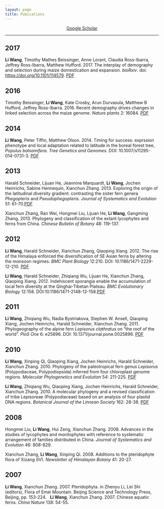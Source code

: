 ```yaml
---
layout: page
title: Pubications
---
```


<div align="center">
<a href="https://scholar.google.com/citations?hl=en&user=yGEvdz0AAAAJ&view_op=list_works&sortby=pubdate" target="_blank">Google Scholar</a>
</div>

----
## 2017
**Li Wang**, Timothy Mathes Beissinger, Anne Lorant, Claudia Ross-Ibarra, Jeffrey Ross-Ibarra, Matthew Hufford. 2017. The interplay of demography and selection during maize domestication and expansion. _bioRxiv_. doi: https://doi.org/10.1101/114579. [PDF](files/wang2017BioRxiv.pdf)

## 2016
Timothy Beissinger, **Li Wang**, Kate Crosby, Arun Durvasula, Matthew B Hufford, Jeffrey Ross-Ibarra. 2016. Recent demography drives changes in linked selection across the maize genome. _Nature plants_ 2: 16084. [PDF](files/Beissinger2016.pdf)

## 2014
**Li Wang**, Peter Tiffin, Matthew Olson. 2014. Timing for success: exprssion phenotype and local adaptation related to latitude in the boreal forest tree, _Populus balsamifera_. _Tree Genetics and Genomes_. DOI: 10.1007/s11295-014-0731-3. [PDF](files/wang2014populus.pdf)

## 2013
Harald Schneider, Lijuan He, Jeannine Marquardt, **Li Wang**, Jochen Heinrichs, Sabine Hennequin, Xianchun Zhang. 2013. Exploring the origin of the latitudinal diversity gradient: contrasting the sister fern genera _Phegopteris_ and _Pseudophegopteris_. _Journal of Systematics and Evolution_ 51: 61-70.[PDF](files/Schneider2013.pdf)

Xianchun Zhang, Ran Wei, Hongmei Liu, Lijuan He, **Li Wang**, Gangming Zhang. 2013. Phylogeny and classification of the extant lycophytes and ferns from China. _Chinese Bulletin of Botany_ 48: 119-137.

## 2012
**Li Wang**, Harald Schneider, Xianchun Zhang, Qiaoping Xiang. 2012. The rise of the Himalaya enforced the diversification of SE Asian ferns by altering the monsoon regimes. _BMC Plant Biology_ 12:210. DOI: 10.1186/1471-2229-12-210. [PDF](files/wang2012RiseHimalaya.pdf)

**Li Wang**, Harald Schneider, Zhiqiang Wu, Lijuan He, Xianchun Zhang, Qiaoping Xiang. 2012. Indehiscent sporangia enable the accumulation of local fern diversity at the Qinghai-Tibetan Plateau. _BMC Evolutionary Biology_ 12:158. DOI:10.1186/1471-2148-12-158.[PDF](files/wang2012indehiscentSporangia.pdf)

## 2011
**Li Wang**, Zhiqiang Wu, Nadia Bystriakova, Stephen W. Ansell, Qiaoping Xiang, Jochen Heinrichs, Harald Schneider, Xianchun Zhang. 2011. Phylogeography of the alpine fern _Lepisorus clathratus_ on “the roof of the world”. _PloS One_ 6: e25896. DOI: 10.1371/journal.pone.0025896. [PDF](files/wang2014populus.pdf)

## 2010
**Li Wang**, Xinping Qi, Qiaoping Xiang, Jochen Heinrichs, Harald Schneider, Xianchun Zhang. 2010. Phylogeny of the paleotropical fern genus _Lepisorus_ (Polypodiaceae, Polypodiopsida) inferred from four chloroplast genome regions. _Molecular Phylogenetics and Evolution_ 54: 211-225. [PDF](files/wang2010MPE.pdf)

**Li Wang**, Zhiqiang Wu, Qiaoping Xiang, Jochen Heinrichs, Harald Schneider, Xianchun Zhang. 2010. A molecular phylogeny and a revised classification of tribe Lepisoreae (Polypodiaceae) based on an analysis of four plastid DNA regions. _Botanical Journal of the Linnean Society_ 162: 28-38. [PDF](files/wang2010Lepisoreae.pdf)

## 2008
Hongmei Liu, **Li Wang**, Hui Zeng, Xianchun Zhang. 2008. Advances in the studies of lycophytes and monilophytes with reference to systematic arrangement of families distributed in China. _Journal of Systematics and Evolution_ 46: 808-829. 

Xianchun Zhang, **Li Wang**, Xinping Qi. 2008. Additions to the pteridophyte flora of Xizang (IV). _Newsletter of Himalayan Botany_ 41: 20-27. 

## 2007  
**Li Wang**, Xianchun Zhang. 2007. Pteridophyta. in Zhenyu Li, Lei Shi (editors), Flora of Emei Mountain. Beijing Science and Technology Press, Beijing, pp. 153-224. 
  
**Li Wang**, Xianchun Zhang. 2007. Chinese aquatic ferns. _China Nature_ 138: 54-55. 



